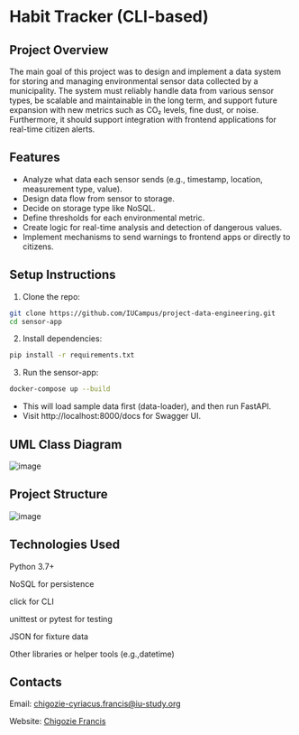 # Habit Tracker (CLI-based)

## Project Overview
The main goal of this project was to design and implement a data system for storing and managing environmental sensor data collected by a municipality. The system must reliably handle data from various sensor types, be scalable and maintainable in the long term, and support future expansion with new metrics such as CO₂ levels, fine dust, or noise. Furthermore, it should support integration with frontend applications for real-time citizen alerts.

## Features
- Analyze what data each sensor sends (e.g., timestamp, location, measurement type, value).
- Design data flow from sensor to storage.
- Decide on storage type like NoSQL.
- Define thresholds for each environmental metric.
- Create logic for real-time analysis and detection of dangerous values.
- Implement mechanisms to send warnings to frontend apps or directly to citizens.
  
## Setup Instructions
1. Clone the repo:
```bash
git clone https://github.com/IUCampus/project-data-engineering.git
cd sensor-app
```

2. Install dependencies:
```bash
pip install -r requirements.txt
```

3. Run the sensor-app:
```bash
docker-compose up --build
```

- This will load sample data first (data-loader), and then run FastAPI.
- Visit http://localhost:8000/docs for Swagger UI.

## UML Class Diagram

![image](https://github.com/user-attachments/assets/f5d796e0-fa4d-4573-8e94-d21195d3349b)


## Project Structure

![image](https://github.com/user-attachments/assets/e582c6a2-faa0-4376-8b35-31ac2cbff482)




## Technologies Used

Python 3.7+

NoSQL for persistence

click for CLI

unittest or pytest for testing

JSON for fixture data 

Other libraries or helper tools (e.g.,datetime)


## Contacts

Email: chigozie-cyriacus.francis@iu-study.org

Website: [Chigozie Francis](https://www.franciswebapp.com/home)
